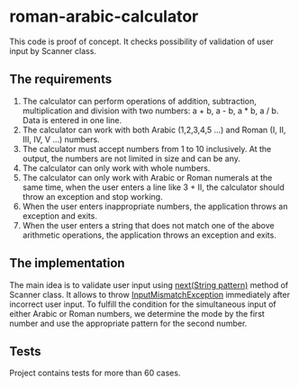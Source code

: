 # roman-arabic-calculator

This code is proof of concept. It checks possibility of validation of user input by Scanner class.

## The requirements

1. The calculator can perform operations of addition, subtraction, multiplication and division with two numbers: a + b, a - b, a * b, a / b. Data is entered in one line.
2. The calculator can work with both Arabic (1,2,3,4,5 ...) and Roman (I, II, III, IV, V ...) numbers.
3. The calculator must accept numbers from 1 to 10 inclusively. At the output, the numbers are not limited in size and can be any.
4. The calculator can only work with whole numbers.
5. The calculator can only work with Arabic or Roman numerals at the same time, when the user enters a line like 3 + II, the calculator should throw an exception and stop working.
6. When the user enters inappropriate numbers, the application throws an exception and exits.
7. When the user enters a string that does not match one of the above arithmetic operations, the application throws an exception and exits.

## The implementation

The main idea is to validate user input using [next​(String pattern)](https://docs.oracle.com/en/java/javase/11/docs/api/java.base/java/util/Scanner.html#next(java.lang.String)) method of Scanner class. It allows to throw [InputMismatchException](https://docs.oracle.com/en/java/javase/11/docs/api/java.base/java/util/InputMismatchException.html) immediately after incorrect user input. To fulfill the condition for the simultaneous input of either Arabic or Roman numbers, we determine the mode by the first number and use the appropriate pattern for the second number.

## Tests

Project contains tests for more than 60 cases.
